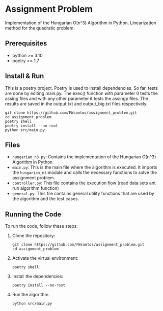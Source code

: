 # Assignment Problem

Implementation of the Hungarian O(n^3) Algorithm in Python.
Linearization method for the quadratic problem.

## Prerequisites
- python >= 3.10
- poetry >= 1.7

## Install & Run
This is a poetry project. Poetry is used to install dependencies.
So far, tests are done by editing main.py.
The exec() function with parameter 0 tests the assing files and with any other parameter it tests the assingp files. The results are saved in the output.txt and output_big.txt files respectively.
```
git clone https://github.com/FWsantos/assignment_problem.git
cd assignment_problem
poetry shell
poetry install --no-root
python src/main.py
```

## Files
- `hungarian_n3.py`: Contains the implementation of the Hungarian O(n^3) Algorithm in Python.
- `main.py`: This is the main file where the algorithm is executed. It imports the `hungarian_n3` module and calls the necessary functions to solve the assignment problem.
- `controller.py`: This file contains the execution flow (read data sets ant run algorithm function)
- `general.py`: This file contains general utility functions that are used by the algorithm and the test cases.

## Running the Code
To run the code, follow these steps:
1. Clone the repository:
    ```
    git clone https://github.com/FWsantos/assignment_problem.git
    cd assignment_problem
    ```
2. Activate the virtual environment:
    ```
    poetry shell
    ```
3. Install the dependencies:
    ```
    poetry install --no-root
    ```
4. Run the algorithm:
    ```
    python src/main.py
    ```
<!-- 
## Testing
To run the tests, you can execute the following command: -->